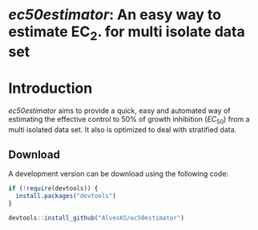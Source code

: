 # *ec50estimator*: An easy way to estimate EC<sub>2</sub>. for multi isolate data set

# Introduction

*ec50estimator* aims to provide a quick, easy and automated way of estimating the effective control to 50% of growth inhibition ($EC_{50}$) from a multi isolated data set. It also is optimized to deal with stratified data.

## Download 
A development version can be download using the following code: 

``` r
if (!require(devtools)) {
  install.packages("devtools")
}

devtools::install_github("AlvesKS/ec50estimator")
```
